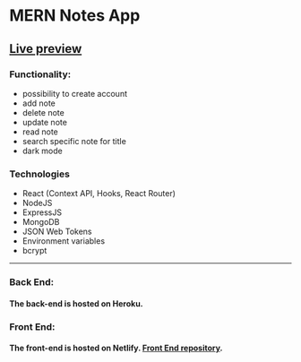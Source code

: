 # MERN Notes App

## [Live preview](https://affectionate-fermi-96e2e0.netlify.app/)

### Functionality:
* possibility to create account
* add note
* delete note
* update note
* read note
* search specific note for title
* dark mode


### Technologies
* React (Context API, Hooks, React Router)
* NodeJS
* ExpressJS
* MongoDB
* JSON Web Tokens
* Environment variables
* bcrypt

***

### Back End:
#### The back-end is hosted on Heroku. 

### Front End:
#### The front-end is hosted on Netlify. [Front End repository](https://github.com/kumiasto/notes-app-frontend).
